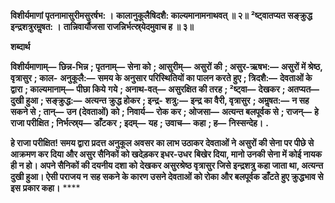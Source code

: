 **विशीर्यमाणां पृतनामासुरीमसुरर्षभ: ।** **कालानुकूलैषिदशै: काल्यमानामनाथवत् ॥ २॥** **²ष्ट्वातप्यत सङ्क्रुद्ध इन्द्रशत्रुरमॢषत: ।** **तान्निवार्यौजसा राजन्निर्भत्स्र्येदमुवाच ह ॥ ३॥** 

**शब्दार्थ** 

**विशीर्यमाणाम्—** **छिन्न-भिन्न** **; पृतनाम्—** **सेना को** **; आसुरीम्—** **असुरों की** **; असुर-ऋषभ:—** **असुरों में श्रेष्ठ, वृत्रासुर** **; काल-** **अनुकूलै:—** **समय के अनुसार परिस्थितियों का पालन करते हुए** **; त्रिदशै:—** **देवताओं के द्वारा** **; काल्यमानाम्—** **पीछा किये** **गये** **; अनाथ-वत्—** **असुरक्षित की तरह** **; ²ष्ट्वा—** **देखकर** **; अतप्यत—** **दुखी हुआ** **; सङ्क्रुद्ध:—** **अत्यन्त क्रुद्ध होकर** **; इन्द्र-** **शत्रु:—** **इन्द्र का वैरी, वृत्रासुर** **; अमॢषत:—** **न सह सकने से** **; तान्—** **उन (देवताओं) को** **; निवार्य—** **रोक कर** **; ओजसा—** **अत्यन्त बलपूर्वक से** **; राजन्—** **हे राजा परीक्षित** **; निर्भत्स्र्य—** **डाँटकर** **; इदम्—** **यह** **; उवाच—** **कहा** **; ह—** **निस्सन्देह।** **.** 

**हे राजा परीक्षित! समय द्वारा प्रदत्त अनुकूल अवसर का लाभ उठाकर देवताओं ने** **असुरों की सेना पर पीछे से आक्रमण कर दिया और असुर सैनिकों को खदेड़कर इधर-उधर** **बिखेर दिया, मानो उनकी सेना में कोई नायक ही न हो। अपने सैनिकों की दयनीय दशा को** **देखकर असुरश्रेष्ठ वृत्रासुर जिसे इन्द्रशत्रु कहा जाता था, अत्यन्त दुखी हुआ। ऐसी पराजय न** **सह सकने के कारण उसने देवताओं को रोका और बलपूर्वक डाँटते हुए क्रुद्धभाव से इस** **प्रकार कहा।** **** 